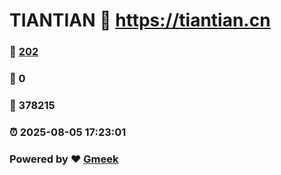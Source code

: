 # TIANTIAN :link: https://tiantian.cn 
### :page_facing_up: [202](https://tiantian.cn/tag.html) 
### :speech_balloon: 0 
### :hibiscus: 378215 
### :alarm_clock: 2025-08-05 17:23:01 
### Powered by :heart: [Gmeek](https://github.com/Meekdai/Gmeek)
